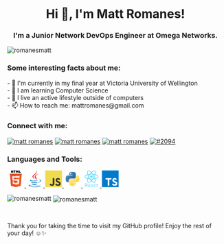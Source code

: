 <h1 align="center">Hi 👋, I'm Matt Romanes!</h1>
<h3 align="center"> I'm a Junior Network DevOps Engineer at Omega Networks. </h3>

<p align="left"> <img src="https://komarev.com/ghpvc/?username=romanesmatt&label=Profile%20views&color=0e75b6&style=flat" alt="romanesmatt" /> </p>

<h3 align="left"> Some interesting facts about me: </h3>
- 🏫 I'm currently in my final year at Victoria University of Wellington <br>
- 🌱 I am learning Computer Science <br>
- 🏸 I live an active lifestyle outside of computers <br>
- 📫 How to reach me: mattromanes@gmail.com

<h3 align="left">Connect with me:</h3>
<p align="left">
<a href="https://www.linkedin.com/in/matt-romanes-860606153/" target="blank"><img align="center" src="https://raw.githubusercontent.com/rahuldkjain/github-profile-readme-generator/master/src/images/icons/Social/linked-in-alt.svg" alt="matt romanes" height="30" width="40" /></a>
<a href="https://stackoverflow.com/users/15851202/matt-romanes" target="blank"><img align="center" src="https://raw.githubusercontent.com/rahuldkjain/github-profile-readme-generator/master/src/images/icons/Social/stack-overflow.svg" alt="matt romanes" height="30" width="40" /></a>
<a href="https://www.facebook.com/mattiromanes" target="blank"><img align="center" src="https://raw.githubusercontent.com/rahuldkjain/github-profile-readme-generator/master/src/images/icons/Social/facebook.svg" alt="matt romanes" height="30" width="40" /></a>
<a href="https://discord.gg/#2094" target="blank"><img align="center" src="https://raw.githubusercontent.com/rahuldkjain/github-profile-readme-generator/master/src/images/icons/Social/discord.svg" alt="#2094" height="30" width="40" /></a>
</p>

<h3 align="left">Languages and Tools:</h3>
<p align="left"> <a href="https://www.w3.org/html/" target="_blank" rel="noreferrer"> <img src="https://raw.githubusercontent.com/devicons/devicon/master/icons/html5/html5-original-wordmark.svg" alt="html5" width="40" height="40"/> </a> <a href="https://www.java.com" target="_blank" rel="noreferrer"> <img src="https://raw.githubusercontent.com/devicons/devicon/master/icons/java/java-original.svg" alt="java" width="40" height="40"/> </a> <a href="https://developer.mozilla.org/en-US/docs/Web/JavaScript" target="_blank" rel="noreferrer"> <img src="https://raw.githubusercontent.com/devicons/devicon/master/icons/javascript/javascript-original.svg" alt="javascript" width="40" height="40"/> </a> <a href="https://www.python.org" target="_blank" rel="noreferrer"> <img src="https://raw.githubusercontent.com/devicons/devicon/master/icons/python/python-original.svg" alt="python" width="40" height="40"/> </a> <a href="https://reactjs.org/" target="_blank" rel="noreferrer"> <img src="https://raw.githubusercontent.com/devicons/devicon/master/icons/react/react-original-wordmark.svg" alt="react" width="40" height="40"/> </a> <a href="https://www.typescriptlang.org/" target="_blank" rel="noreferrer"> <img src="https://raw.githubusercontent.com/devicons/devicon/master/icons/typescript/typescript-original.svg" alt="typescript" width="40" height="40"/> </a> </p>

<p><img align="left" src="https://github-readme-stats.vercel.app/api/top-langs?username=romanesmatt&show_icons=true&locale=en&layout=compact" alt="romanesmatt" /></p>

<p>&nbsp;<img align="center" src="https://github-readme-stats.vercel.app/api?username=romanesmatt&show_icons=true&locale=en" alt="romanesmatt" /></p>
<br>
<p>Thank you for taking the time to visit my GitHub profile! Enjoy the rest of your day! ☺️✨</p>
